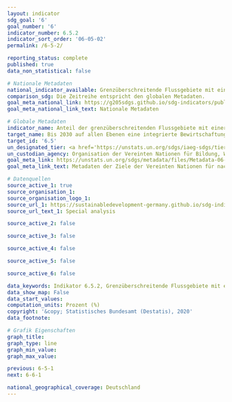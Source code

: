 ```yaml
---
layout: indicator
sdg_goal: '6'
goal_number: '6'
indicator_number: 6.5.2
indicator_sort_order: '06-05-02'
permalink: /6-5-2/

reporting_status: complete
published: true
data_non_statistical: false

# Nationale Metadaten
national_indicator_available: Grenzüberschreitende Flussgebiete mit einer internationalen Wasserkooperation
comparison_sdg: Die Zeitreihe entspricht den globalen Metadaten.
goal_meta_national_link: https://g205sdgs.github.io/sdg-indicators/public/MetaDe/6.5.2.pdf
goal_meta_national_link_text: Nationale Metadaten

# Globale Metadaten
indicator_name: Anteil der grenzüberschreitenden Flussgebiete mit einer operativen Vereinbarung zur Wasserkooperation
target_name: Bis 2030 auf allen Ebenen eine integrierte Bewirtschaftung der Wasserressourcen umsetzen, gegebenenfalls auch mittels grenzüberschreitender Zusammenarbeit
target_id: '6.5'
un_designated_tier: <a href='https://unstats.un.org/sdgs/iaeg-sdgs/tier-classification/' title='Klicken Sie hier um weitere Informationen zur UN-Tier-Klassifikation zu erhalten.'>Tier I</a>
un_custodian_agency: Organisation der Vereinten Nationen für Bildung, Wissenschaft und Kultur - Statistische Behörde (UNESCO-UIS)/Wirtschaftskommission für Europa der Vereinten Nationen (UNECE)
goal_meta_link: https://unstats.un.org/sdgs/metadata/files/Metadata-06-05-02.pdf
goal_meta_link_text: Metadaten der Ziele der Vereinten Nationen für nachhaltige Entwicklung

# Datenquellen
source_active_1: true
source_organisation_1: 
source_organisation_logo_1: 
source_url_1: https://sustainabledevelopment-germany.github.io/sdg-indicators/6-5-2/
source_url_text_1: Special analysis

source_active_2: false

source_active_3: false

source_active_4: false

source_active_5: false

source_active_6: false

data_keywords: Indikator 6.5.2, Grenzüberschreitende Flussgebiete mit einer internationalen Wasserkooperation, Organisation der Vereinten Nationen für Bildung, Wissenschaft und Kultur - Statistische Behörde (UNESCO-UIS), Wirtschaftskommission für Europa der Vereinten Nationen (UNECE)
data_show_map: False
data_start_values: 
computation_units: Prozent (%)
copyright: '&copy; Statistisches Bundesamt (Destatis), 2020'
data_footnote: 

# Grafik Eigenschaften
graph_title: 
graph_type: line
graph_min_value: 
graph_max_value: 

previous: 6-5-1
next: 6-6-1

national_geographical_coverage: Deutschland
---
```


